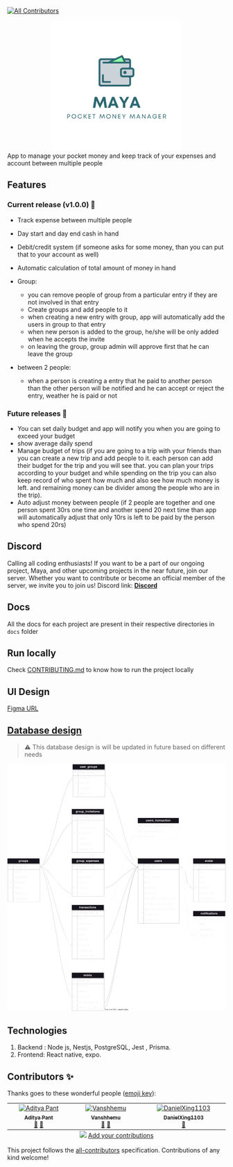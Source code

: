 <!-- ALL-CONTRIBUTORS-BADGE:START - Do not remove or modify this section -->

[![All Contributors](https://img.shields.io/badge/all_contributors-3-orange.svg?style=flat-square)](#contributors-)

<!-- ALL-CONTRIBUTORS-BADGE:END -->

<div align="center">
<img alt="logo" height="300" width="300" src="./assets/logos/full.svg" />
</div>
App to manage your pocket money and keep track of your expenses and account between multiple people

## Features

### Current release (v1.0.0) 🏃

-   Track expense between multiple people
-   Day start and day end cash in hand
-   Debit/credit system (if someone asks for some money, than you can put that to your account as well)
-   Automatic calculation of total amount of money in hand

-   Group:
    -   you can remove people of group from a particular entry if they are not involved in that entry
    -   Create groups and add people to it
    -   when creating a new entry with group, app will automatically add the users in group to that entry
    -   when new person is added to the group, he/she will be only added when he accepts the invite
    -   on leaving the group, group admin will approve first that he can leave the group
-   between 2 people:
    -   when a person is creating a entry that he paid to another person than the other person will be notified and he can accept or reject the entry, weather he is paid or not

### Future releases 🚀

-   You can set daily budget and app will notify you when you are going to exceed your budget
-   show average daily spend
-   Manage budget of trips
    (if you are going to a trip with your friends than you can create a new trip and add people to it.
    each person can add their budget for the trip and you will see that. you can plan your trips according to your budget and while spending on the trip you can also keep record of who spent how much and also see how much money is left. and remaining money can be divider among the people who are in the trip).
-   Auto adjust money between people (if 2 people are together and one person spent 30rs one time and another spend 20 next time than app will automatically adjust that only 10rs is left to be paid by the person who spend 20rs)

## Discord

Calling all coding enthusiasts! If you want to be a part of our ongoing project, Maya, and other upcoming projects in the near future, join our server. Whether you want to contribute or become an official member of the server, we invite you to join us! Discord link: **[Discord](https://discord.com/invite/A2GdYbwAnw)**

## Docs

All the docs for each project are present in their respective directories in `docs` folder

## Run locally

Check [CONTRIBUTING.md](./CONTRIBUTING.md) to know how to run the project locally

## UI Design

[Figma URL](https://www.figma.com/file/ojtvKg3GqfcWxfQh8CPBFO/Maya?type=design&t=YiQRFjTrCGUL18Ic-1)

## [Database design](https://tinyurl.com/2cz8mf74)

> :warning:
> This database design is will be updated in future based on different needs

![db design](./apps/server/docs/database/db-design.svg)

## Technologies

1. Backend : Node js, Nestjs, PostgreSQL, Jest , Prisma.
2. Frontend: React native, expo.

## Contributors ✨

Thanks goes to these wonderful people ([emoji key](https://allcontributors.org/docs/en/emoji-key)):

<!-- ALL-CONTRIBUTORS-LIST:START - Do not remove or modify this section -->
<!-- prettier-ignore-start -->
<!-- markdownlint-disable -->
<table>
  <tbody>
    <tr>
      <td align="center" valign="top" width="14.28%"><a href="https://github.com/AdityaaPant"><img src="https://avatars.githubusercontent.com/u/128887705?v=4?s=70" width="70px;" alt="Aditya Pant"/><br /><sub><b>Aditya Pant</b></sub></a><br /><a href="#design-adityaapant" title="Design">🎨</a> <a href="https://github.com/aayushchugh/maya/commits?author=adityaapant" title="Documentation">📖</a></td>
      <td align="center" valign="top" width="14.28%"><a href="https://github.com/Vanshhemu"><img src="https://avatars.githubusercontent.com/u/134847830?v=4?s=70" width="70px;" alt="Vanshhemu"/><br /><sub><b>Vanshhemu</b></sub></a><br /><a href="#design-Vanshhemu" title="Design">🎨</a> <a href="https://github.com/aayushchugh/maya/commits?author=Vanshhemu" title="Documentation">📖</a></td>
      <td align="center" valign="top" width="14.28%"><a href="https://github.com/DanielXing1103"><img src="https://avatars.githubusercontent.com/u/112993709?v=4?s=70" width="70px;" alt="DanielXing1103"/><br /><sub><b>DanielXing1103</b></sub></a><br /><a href="https://github.com/aayushchugh/maya/commits?author=DanielXing1103" title="Documentation">📖</a></td>
    </tr>
  </tbody>
  <tfoot>
    <tr>
      <td align="center" size="13px" colspan="7">
        <img src="https://raw.githubusercontent.com/all-contributors/all-contributors-cli/1b8533af435da9854653492b1327a23a4dbd0a10/assets/logo-small.svg">
          <a href="https://all-contributors.js.org/docs/en/bot/usage">Add your contributions</a>
        </img>
      </td>
    </tr>
  </tfoot>
</table>

<!-- markdownlint-restore -->
<!-- prettier-ignore-end -->

<!-- ALL-CONTRIBUTORS-LIST:END -->

This project follows the [all-contributors](https://github.com/all-contributors/all-contributors) specification. Contributions of any kind welcome!
